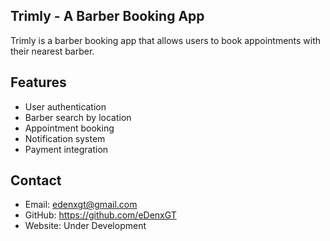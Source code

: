 ## Trimly - A Barber Booking App

Trimly is a barber booking app that allows users to book appointments with their nearest barber. 

## Features

- User authentication
- Barber search by location
- Appointment booking
- Notification system
- Payment integration 

## Contact

- Email: edenxgt@gmail.com
- GitHub: https://github.com/eDenxGT
- Website: Under Development
